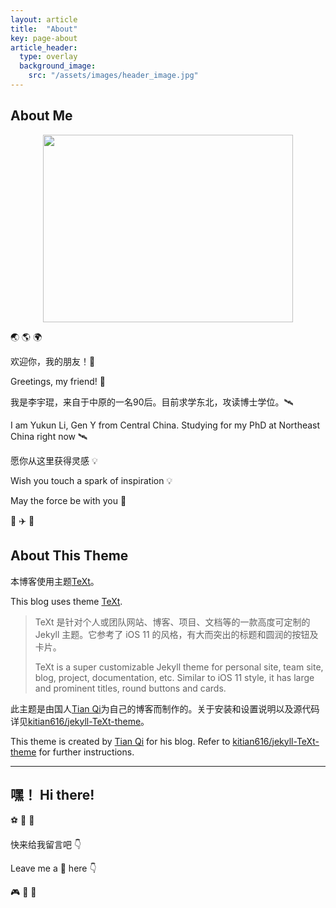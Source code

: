 ```yaml
---
layout: article
title:  "About"
key: page-about
article_header:
  type: overlay
  background_image:
    src: "/assets/images/header_image.jpg"
---
```


## About Me

<div  align="center">
<img src="https://nmqziq.dm.files.1drv.com/y4mHU8hHM3HBD8HCpysPAiWxcQTbGx6w0AygRZKNGWuCrAxYuLf7R_cb9IrLY5XAPTEZoJ8oYCvGE_PXJbMNbw9EaP0HirjPHsF5Z4ImWBgzsrccvliOsZsKwcTUstisEcxTmSWM1t2NtiIf2wzWpjsGnPNPQ6gYqvxxjMfsxlZzaaKBbVafcBlgf6nmunDEo7IcybU1ImGs0ZPPtkG8GiPJw?width=1440&height=1080&cropmode=none" width = "400" height = "300">
</div>

:earth_asia: :earth_americas: :earth_africa:

欢迎你，我的朋友！:raised_hands:

Greetings, my friend! :raised_hands:

我是李宇琨，来自于中原的一名90后。目前求学东北，攻读博士学位。:artificial_satellite:

I am Yukun Li, Gen Y from Central China. Studying for my PhD at Northeast China right now :artificial_satellite:

愿你从这里获得灵感 :bulb:

Wish you touch a spark of inspiration :bulb:

May the force be with you :pray:

:helicopter: :airplane: :rocket:

## About This Theme

本博客使用主题[TeXt][TeXt]。

This blog uses theme [TeXt][TeXt].

>TeXt 是针对个人或团队网站、博客、项目、文档等的一款高度可定制的 Jekyll 主题。它参考了 iOS 11 的风格，有大而突出的标题和圆润的按钮及卡片。
>
>TeXt is a super customizable Jekyll theme for personal site, team site, blog, project, documentation, etc. Similar to iOS 11 style, it has large and prominent titles, round buttons and cards.

此主题是由国人[Tian Qi][TianQi]为自己的博客而制作的。关于安装和设置说明以及源代码详见[kitian616/jekyll-TeXt-theme][kitian616/jekyll-TeXt-theme]。

This theme is created by [Tian Qi][TianQi] for his blog. Refer to [kitian616/jekyll-TeXt-theme][kitian616/jekyll-TeXt-theme] for further instructions.

[TeXt]: https://tianqi.name/jekyll-TeXt-theme/
[TianQi]: https://tianqi.name
[kitian616/jekyll-TeXt-theme]: https://github.com/kitian616/jekyll-TeXt-theme

---

## 嘿！ Hi there!

:soccer: :basketball: :football:

快来给我留言吧 :point_down:

Leave me a :email: here :point_down:

:video_game: :game_die: :dart:
